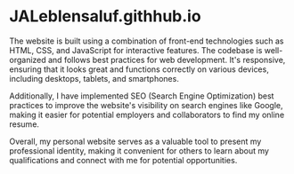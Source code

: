 # JALeblensaluf.githhub.io
The website is built using a combination of front-end technologies such as HTML, CSS, and JavaScript for interactive features. The codebase is well-organized and follows best practices for web development. It's responsive, ensuring that it looks great and functions correctly on various devices, including desktops, tablets, and smartphones.

Additionally, I have implemented SEO (Search Engine Optimization) best practices to improve the website's visibility on search engines like Google, making it easier for potential employers and collaborators to find my online resume.

Overall, my personal website serves as a valuable tool to present my professional identity, making it convenient for others to learn about my qualifications and connect with me for potential opportunities.
